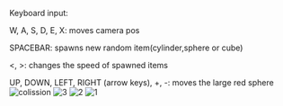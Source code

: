 Keyboard input:

W, A, S, D, E, X: moves camera pos

SPACEBAR: spawns new random item(cylinder,sphere or cube)

<, >: changes the speed of spawned items

UP, DOWN, LEFT, RIGHT (arrow keys), +, -: moves the large red sphere
![colission](https://github.com/user-attachments/assets/f659877d-ccd9-4c92-a03d-367ba61f909f)
![3](https://github.com/user-attachments/assets/63637fce-90b1-413d-b126-bb90d23f2831)
![2](https://github.com/user-attachments/assets/23ff0186-594d-41f6-ad68-6606f3cac803)
![1](https://github.com/user-attachments/assets/705cdc16-a808-4051-bd9c-5b1b8bf1d587)

